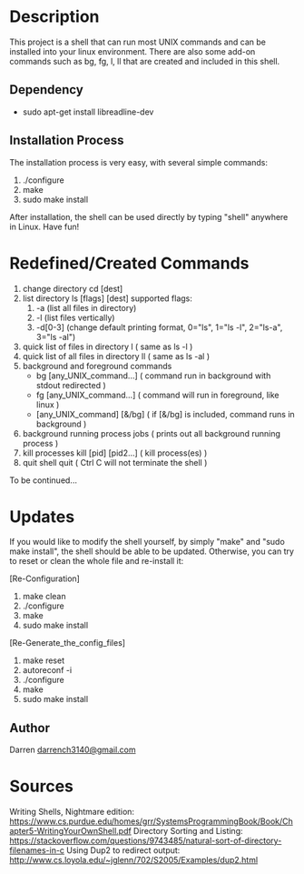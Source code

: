 # Description
This project is a shell that can run most UNIX commands and can be installed into your linux environment. There are also some add-on commands such as bg, fg, l, ll that are created and included in this shell.

## Dependency
- sudo apt-get install libreadline-dev

## Installation Process
The installation process is very easy, with several simple commands:

1. ./configure
2. make
3. sudo make install

After installation, the shell can be used directly by typing "shell" anywhere in Linux. Have fun!

# Redefined/Created Commands
1. change directory 
    cd [dest]
2. list directory 
    ls [flags] [dest]
    supported flags:
    1. -a   (list all files in directory)
    2. -l   (list files vertically)
    3. -d[0-3] (change default printing format, 0="ls", 1="ls -l", 2="ls-a", 3="ls -al")
3. quick list of files in directory 
    l                           ( same as ls -l )
4. quick list of all files in directory 
    ll                          ( same as ls -al )
5. background and foreground commands
    - bg [any_UNIX_command...]    ( command run in background with stdout redirected )
    - fg [any_UNIX_command...]    ( command will run in foreground, like linux )
    - [any_UNIX_command] [&/bg]      ( if [&/bg] is included, command runs in background )
6. background running process 
    jobs                        ( prints out all background running process )
7. kill processes
    kill [pid] [pid2...]        ( kill process(es) )
8. quit shell
    quit                        ( Ctrl C will not terminate the shell )

To be continued...

# Updates
If you would like to modify the shell yourself, by simply "make" and "sudo make install", the shell should be able to be updated. Otherwise, you can try to reset or clean the whole file and re-install it:

[Re-Configuration]
1. make clean
2. ./configure
3. make
4. sudo make install

[Re-Generate_the_config_files]
1. make reset
2. autoreconf -i
3. ./configure
4. make
5. sudo make install

## Author
Darren <darrench3140@gmail.com>

# Sources
Writing Shells, Nightmare edition: https://www.cs.purdue.edu/homes/grr/SystemsProgrammingBook/Book/Chapter5-WritingYourOwnShell.pdf 
Directory Sorting and Listing: https://stackoverflow.com/questions/9743485/natural-sort-of-directory-filenames-in-c
Using Dup2 to redirect output: http://www.cs.loyola.edu/~jglenn/702/S2005/Examples/dup2.html